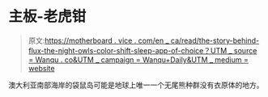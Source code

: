 # 主板-老虎钳

> 原文:[https://motherboard . vice . com/en _ ca/read/the-story-behind-flux-the-night-owls-color-shift-sleep-app-of-choice？UTM _ source = Wanqu . co&UTM _ campaign = Wanqu+Daily&UTM _ medium = website](https://motherboard.vice.com/en_ca/read/the-story-behind-flux-the-night-owls-color-shifting-sleep-app-of-choice?utm_source=wanqu.co&utm_campaign=Wanqu+Daily&utm_medium=website)

澳大利亚南部海岸的袋鼠岛可能是地球上唯一一个无尾熊种群没有衣原体的地方。